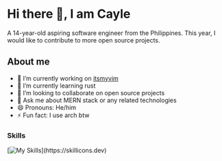 # Hi there 👋, I am Cayle
A 14-year-old aspiring software engineer from the Philippines. This year, I would like to contribute to more open source projects.
## About me
- 🔭 I’m currently working on [itsmyvim]() 
- 🌱 I’m currently learning rust 
- 👯 I’m looking to collaborate on open source projects 
- 💬 Ask me about MERN stack or any related technologies 
- 😄 Pronouns: He/him 
- ⚡ Fun fact: I use arch btw 
### Skills
[![My Skills](https://skillicons.dev/icons?i=js,ts,rust,html,css,)](https://skillicons.dev)


